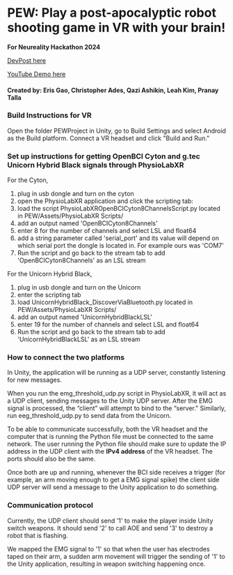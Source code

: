 # PEW: Play a post-apocalyptic robot shooting game in VR with your brain!
**For Neureality Hackathon 2024**

[DevPost here](https://devpost.com/software/pew-r0eipd)

[YouTube Demo here](https://youtu.be/FOS9B_nDQvM)
#### Created by: Eris Gao, Christopher Ades, Qazi Ashikin, Leah Kim, Pranay Talla


### Build Instructions for VR
Open the folder PEWProject in Unity, go to Build Settings and select Android as the Build platform. Connect a VR headset and click "Build and Run."

### Set up instructions for getting OpenBCI Cyton and g.tec Unicorn Hybrid Black signals through PhysioLabXR
For the Cyton, 
1. plug in usb dongle and turn on the cyton
2. open the PhysioLabXR application and click the scripting tab:
3. load the script PhysioLabXROpenBCICyton8ChannelsScript.py located in PEW/Assets/PhysioLabXR Scripts/ 
4. add an output named 'OpenBCICyton8Channels'
5. enter 8 for the number of channels and select LSL and float64
6. add a string parameter called 'serial_port' and its value will depend on which serial port the dongle is located in. For example ours was 'COM7'
7. Run the script and go back to the stream tab to add 'OpenBCICyton8Channels' as an LSL stream

For the Unicorn Hybrid Black,
1. plug in usb dongle and turn on the Unicorn
2. enter the scripting tab
3. load UnicornHybridBlack_DiscoverViaBluetooth.py located in PEW/Assets/PhysioLabXR Scripts/
4. add an output named 'UnicornHybridBlackLSL'
5. enter 19 for the number of channels and select LSL and float64
6. Run the script and go back to the stream tab to add 'UnicornHybridBlackLSL' as an LSL stream

### How to connect the two platforms
In Unity, the application will be running as a UDP server, constantly listening for new messages.

When you run the emg_threshold_udp.py script in PhysioLabXR, it will act as a UDP client, sending messages to the Unity UDP server. After the EMG signal is processed, the “client” will attempt to bind to the “server." Similarly, run eeg_threshold_udp.py to send data from the Unicorn.

To be able to communicate successfully, both the VR headset and the computer that is running the Python file must be connected to the same network. The user running the Python file should make sure to update the IP address in the UDP client with the **IPv4 address** of the VR headset. The ports should also be the same. 

Once both are up and running, whenever the BCI side receives a trigger (for example, an arm moving enough to get a EMG signal spike) the client side UDP server will send a message to the Unity application to do something.

### Communication protocol
Currently, the UDP client should send '1' to make the player inside Unity switch weapons. It should send '2' to call AOE and send '3' to destroy a robot that is flashing.

We mapped the EMG signal to '1' so that when the user has electrodes taped on their arm, a sudden arm movement will trigger the sending of '1' to the Unity application, resulting in weapon switching happening once.
